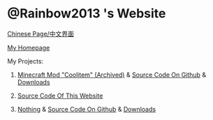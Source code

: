 # @Rainbow2013 's Website

[Chinese Page/中文界面](/cn/)

[My Homepage](https://github.com/rainbow2013)

My Projects:

1. [Minecraft Mod "Coolitem" (Archived)](/projects/coolitem.html) & [Source Code On Github](https://github.com/rainbow2013/coolitem) & [Downloads](/downloads/coolitem.html)

2. [Source Code Of This Website](https://github.com/rainbow2013/rainbow2013.github.io)

3. [Nothing](https://www.youtube.com/watch?v=dQw4w9WgXcQ) & [Source Code On Github](https://www.youtube.com/watch?v=dQw4w9WgXcQ) & [Downloads](https://www.youtube.com/watch?v=dQw4w9WgXcQ) <!-- Fuck -->

